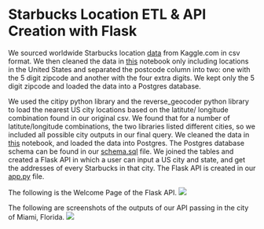 <h1> Starbucks Location ETL & API Creation with Flask </h1> 

We sourced worldwide Starbucks location <a href="https://www.kaggle.com/starbucks/store-locations"> data</a> from Kaggle.com in csv format. We then cleaned the data in <a href="https://github.com/tedi529/ETL-Project/blob/master/Starbucks%20ET.ipynb"> this</a> notebook only including locations in the United States and separated the postcode column into two: one with the 5 digit zipcode and another with the four extra digits. We kept only the 5 digit zipcode and loaded the data into a Postgres database.

We used the citipy python library and the reverse_geocoder python library to load the nearest US city locations based on the latitute/ longitude combination found in our original csv. We found that for a number of latitute/longitude combinations, the two libraries listed different cities, so we included all possible city outputs in our final query. We cleaned the data in <a href="https://github.com/tedi529/ETL-Project/blob/master/starbucks_cities.ipynb"> this</a> notebook, and loaded the data into Postgres. The Postgres database schema can be found in our <a href="https://github.com/tedi529/ETL-Project/blob/master/schema.sql"> schema.sql</a> file. We joined the tables and created a Flask API in which a user can input a US city and state, and get the addresses of every Starbucks in that city. The Flask API is created in our <a href="https://github.com/tedi529/ETL-Project/blob/master/app.py"> app.py</a> file.

The following is the Welcome Page of the Flask API.
<img src ="https://github.com/tedi529/ETL-Project/blob/master/Demo%20Screenshots/landing.PNG"> 

The following are screenshots of the outputs of our API passing in the city of Miami, Florida.
<img src ="https://github.com/tedi529/ETL-Project/blob/master/Demo%20Screenshots/API_output.PNG"> 
